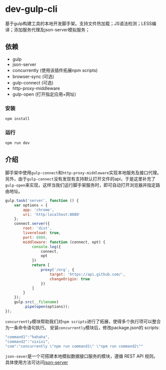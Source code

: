 # dev-gulp-cli
基于gulp构建工具的本地开发脚手架。支持文件热加载；JS语法检测；LESS编译；添加服务代理及json-server模拟服务；

## 依赖
+ gulp
+ json-server
+ concurrently (使用该插件拓展npm scripts)
+ browser-sync (可选)
+ gulp-connect (可选)
+ http-proxy-middleware 
+ gulp-open (打开指定应用+网址)

### 安装
```javascript
npm install
```

### 运行
```javascript
npm run dev
```


## 介绍

脚手架中使用`gulp-connect`和`http-proxy-middleware`实现本地服务及接口代理。
另外，由于`gulp-connect`没有发现有支持默认打开文件的api，于是这里补充了`gulp-open`来实现，这样当我们运行脚手架服务时，即可自动打开浏览器并指定路由地址。

```javascript
gulp.task('server', function () {
    var options = {
        app: 'chrome',
        uri: 'http:localhost:8080'
    };
    connect.server({
        root: 'dist',
        livereload: true,
        port: 8080,
        middleware: function (connect, opt) {
            console.log({
                connect,
                opt
            })
            return [
                proxy('/org', {
                    target: 'https://api.github.com/',
                    changeOrigin: true
                })
            ]
        }
    });
    gulp.src(__filename)
        .pipe(open(options));
});
```

`concurrently`模块帮助我们对`npm scripts`进行了拓展，使得多个执行项可以整合为一条命令语句执行。
安装`concurrently`模块后，修改package.json的 scripts:

```javascript
"command1":"hahaha",
"command2":"xixixi",
"com":"concurrently \"npm run command1\" \"npm run command2\""
```

`json-sever`是一个可搭建本地模拟数据接口服务的模块，遵循 REST API 规则。具体使用方法可访问[json-server](https://www.npmjs.com/package/json-server)
